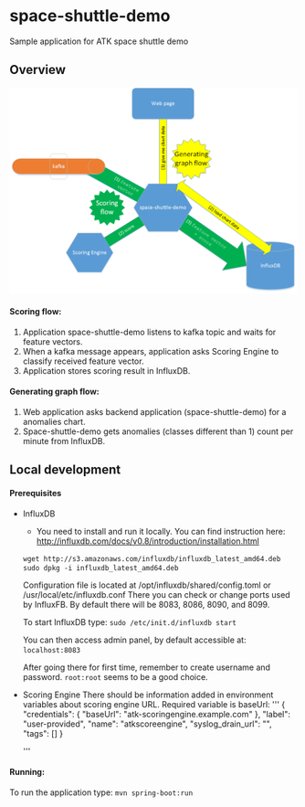 # space-shuttle-demo
Sample application for ATK space shuttle demo

## Overview
![](wikiimages/SpaceShuttle.png)

#### Scoring flow:
1. Application space-shuttle-demo listens to kafka topic and waits for feature vectors.
2. When a kafka message appears, application asks Scoring Engine to classify received feature vector.
3. Application stores scoring result in InfluxDB.

#### Generating graph flow:
1. Web application asks backend application (space-shuttle-demo) for a anomalies chart.
2. Space-shuttle-demo gets anomalies (classes different than 1) count per minute from InfluxDB.

## Local development
#### Prerequisites
* InfluxDB
  * You need to install and run it locally. You can find instruction here: http://influxdb.com/docs/v0.8/introduction/installation.html
  ```
  wget http://s3.amazonaws.com/influxdb/influxdb_latest_amd64.deb
  sudo dpkg -i influxdb_latest_amd64.deb
  ```         
  Configuration file is located at /opt/influxdb/shared/config.toml or /usr/local/etc/influxdb.conf
  There you can check or change ports used by InfluxFB. By default there will be 8083, 8086, 8090, and 8099.

  To start InfluxDB type: ```sudo /etc/init.d/influxdb start```
  
  You can then access admin panel, by default accessible at: ```localhost:8083```
  
  After going there for first time, remember to create username and password. ```root:root``` seems to be a good choice.

* Scoring Engine
  There should be information added in environment variables about scoring engine URL. Required variable is baseUrl:
  '''
  {
      "credentials": {
       "baseUrl": "atk-scoringengine.example.com"
      },
      "label": "user-provided",
      "name": "atkscoreengine",
      "syslog_drain_url": "",
      "tags": []
     }

  '''

#### Running:

To run the application type:
```mvn spring-boot:run```






